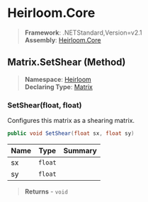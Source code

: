 # Heirloom.Core

> **Framework**: .NETStandard,Version=v2.1  
> **Assembly**: [Heirloom.Core][0]

## Matrix.SetShear (Method)

> **Namespace**: [Heirloom][0]  
> **Declaring Type**: [Matrix][1]

### SetShear(float, float)

Configures this matrix as a shearing matrix.

```cs
public void SetShear(float sx, float sy)
```

| Name | Type    | Summary |
|------|---------|---------|
| sx   | `float` |         |
| sy   | `float` |         |

> **Returns** - `void`

[0]: ../../../Heirloom.Core.md
[1]: ../Matrix.md
